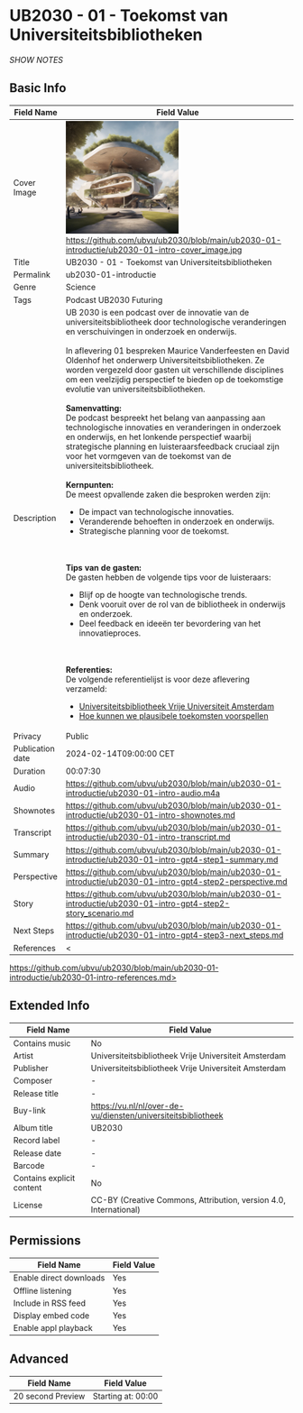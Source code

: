 # UB2030 - 01 - Toekomst van Universiteitsbibliotheken
*SHOW NOTES*

## Basic Info

Field Name       | Field Value    
---|---
Cover Image            |  <img src="ub2030-01-intro-cover_image.png" alt="cover image" style="width:200px;height:auto;"> <br/> <https://github.com/ubvu/ub2030/blob/main/ub2030-01-introductie/ub2030-01-intro-cover_image.jpg>
Title            | UB2030 - 01 - Toekomst van Universiteitsbibliotheken
Permalink        | ub2030-01-introductie 
Genre            | Science
Tags             | Podcast UB2030 Futuring
Description      | UB 2030 is een podcast over de innovatie van de universiteitsbibliotheek door technologische veranderingen en verschuivingen in onderzoek en onderwijs. <br/><br/>  In aflevering 01 bespreken Maurice Vanderfeesten en David Oldenhof het onderwerp Universiteitsbibliotheken. Ze worden vergezeld door gasten uit verschillende disciplines om een veelzijdig perspectief te bieden op de toekomstige evolutie van universiteitsbibliotheken.  <br/><br/>  **Samenvatting:**<br/>  De podcast bespreekt het belang van aanpassing aan technologische innovaties en veranderingen in onderzoek en onderwijs, en het lonkende perspectief waarbij strategische planning en luisteraarsfeedback cruciaal zijn voor het vormgeven van de toekomst van de universiteitsbibliotheek. <br/><br/> **Kernpunten:**<br/> De meest opvallende zaken die besproken werden zijn: <ul><li>De impact van technologische innovaties.</li><li>Veranderende behoeften in onderzoek en onderwijs.</li><li>Strategische planning voor de toekomst.</li></ul> <br/><br/>  **Tips van de gasten:**<br/>  De gasten hebben de volgende tips voor de luisteraars: <ul><li>Blijf op de hoogte van technologische trends.</li><li>Denk vooruit over de rol van de bibliotheek in onderwijs en onderzoek.</li><li>Deel feedback en ideeën ter bevordering van het innovatieproces.</li></ul> <br/><br/>  **Referenties:**<br/>  De volgende referentielijst is voor deze aflevering verzameld: <ul><li><a href="https://vu.nl/nl/over-de-vu/diensten/universiteitsbibliotheek">Universiteitsbibliotheek Vrije Universiteit Amsterdam</a></li><li><a href="https://www.futuresplatform.com/blog/how-can-we-predict-plausible-futures">Hoe kunnen we plausibele toekomsten voorspellen</a></li></ul>
Privacy          | Public
Publication date | 2024-02-14T09:00:00 CET
Duration         | 00:07:30
Audio            | <https://github.com/ubvu/ub2030/blob/main/ub2030-01-introductie/ub2030-01-intro-audio.m4a>
Shownotes        | <https://github.com/ubvu/ub2030/blob/main/ub2030-01-introductie/ub2030-01-intro-shownotes.md>
Transcript       | <https://github.com/ubvu/ub2030/blob/main/ub2030-01-introductie/ub2030-01-intro-transcript.md>
Summary          | <https://github.com/ubvu/ub2030/blob/main/ub2030-01-introductie/ub2030-01-intro-gpt4-step1-summary.md>
Perspective      | <https://github.com/ubvu/ub2030/blob/main/ub2030-01-introductie/ub2030-01-intro-gpt4-step2-perspective.md>
Story      | <https://github.com/ubvu/ub2030/blob/main/ub2030-01-introductie/ub2030-01-intro-gpt4-step2-story_scenario.md>
Next Steps       | <https://github.com/ubvu/ub2030/blob/main/ub2030-01-introductie/ub2030-01-intro-gpt4-step3-next_steps.md>
References       | <

https://github.com/ubvu/ub2030/blob/main/ub2030-01-introductie/ub2030-01-intro-references.md>


## Extended Info

  Field Name                 | Field Value 
  --------------------------  | -------------------------------------------------------------------
  Contains music              | No
  Artist                      | Universiteitsbibliotheek Vrije Universiteit Amsterdam
  Publisher                   | Universiteitsbibliotheek Vrije Universiteit Amsterdam
  Composer                    | \-
  Release title               | \-
  Buy-link                    | <https://vu.nl/nl/over-de-vu/diensten/universiteitsbibliotheek>
  Album title                 | UB2030
  Record label                | \-
  Release date                | \-
  Barcode                     | \-
  Contains explicit content   | No
  License                     | CC-BY (Creative Commons, Attribution, version 4.0, International)

## Permissions


  Field Name               | Field Value
  -------------------------| -------------
  Enable direct downloads  | Yes
  Offline listening        | Yes
  Include in RSS feed      | Yes
  Display embed code       | Yes
  Enable appl playback     | Yes
                            

## Advanced


  Field Name         | Field Value
  -------------------| --------------------
  20 second Preview  | Starting at: 00:00